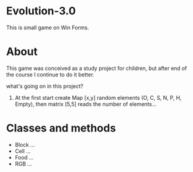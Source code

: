# Evolution-3.0
This is small game on Win Forms.

# About
This game was conceived as a study project for children, but after end of the course I continue to do it better.

what's going on in this project?
1. At the first start create Map [x,y] random elements (O, C, S, N, P, H, Empty), then matrix [5,5] reads the number of elements...

# Classes and methods
* Block 
...
* Cell
...
* Food
...
* RGB
...
